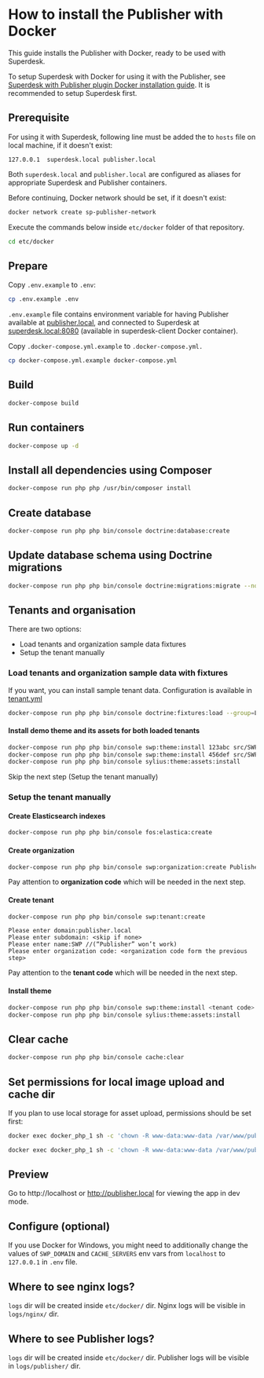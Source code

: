 # How to install the Publisher with Docker

This guide installs the Publisher with Docker, ready to be used with Superdesk. 

To setup Superdesk with Docker for using it with the Publisher, see [Superdesk with Publisher plugin Docker installation guide](Superdesk.md). It is recommended to setup Superdesk first.

## Prerequisite

For using it with Superdesk, following line must be added the to `hosts` file on local machine, if it doesn't exist:

```
127.0.0.1  superdesk.local publisher.local
```


Both ```superdesk.local``` and ```publisher.local``` are configured as aliases for appropriate Superdesk and Publisher containers.

Before continuing, Docker network should be set, if it doesn't exist:

```bash
docker network create sp-publisher-network
```


Execute the commands below inside `etc/docker` folder of that repository.

```bash
cd etc/docker
```

## Prepare

Copy `.env.example` to `.env`:

```bash
cp .env.example .env
```

`.env.example` file contains environment variable for having Publisher available at [publisher.local](http://publisher.local), and connected to Superdesk at [superdesk.local:8080](http://superdesk.local:8080) (available in superdesk-client Docker container). 

Copy `.docker-compose.yml.example` to `.docker-compose.yml.`

```bash
cp docker-compose.yml.example docker-compose.yml
```

## Build

```bash
docker-compose build
```

## Run containers

```bash
docker-compose up -d
```

## Install all dependencies using Composer

```bash
docker-compose run php php /usr/bin/composer install
```

## Create database

```bash
docker-compose run php php bin/console doctrine:database:create
```

## Update database schema using Doctrine migrations

```bash
docker-compose run php php bin/console doctrine:migrations:migrate --no-interaction 
```

## Tenants and organisation

There are two options:
* Load tenants and organization sample data fixtures
* Setup the tenant manually

### Load tenants and organization sample data with fixtures

If you want, you can install sample tenant data. Configuration is available in  [tenant.yml](src/SWP/Bundle/FixturesBundle/Resources/fixtures/ORM/dev/tenant.yml)

```bash
docker-compose run php php bin/console doctrine:fixtures:load --group=LoadTenantsData
```


#### Install demo theme and its assets for both loaded tenants

```bash
docker-compose run php php bin/console swp:theme:install 123abc src/SWP/Bundle/FixturesBundle/Resources/themes/DefaultTheme/ -f -p
docker-compose run php php bin/console swp:theme:install 456def src/SWP/Bundle/FixturesBundle/Resources/themes/DefaultTheme/ -f -p
docker-compose run php php bin/console sylius:theme:assets:install
```

Skip the next step (Setup the tenant manually)

### Setup the tenant manually

#### Create Elasticsearch indexes

```bash
docker-compose run php php bin/console fos:elastica:create
```

#### Create organization

```bash
docker-compose run php php bin/console swp:organization:create Publisher
```

Pay attention to **organization code** which will be needed in the next step.

#### Create tenant

```bash
docker-compose run php php bin/console swp:tenant:create
```

```
Please enter domain:publisher.local
Please enter subdomain: <skip if none>
Please enter name:SWP //(“Publisher” won’t work)
Please enter organization code: <organization code form the previous step>
```

Pay attention to the **tenant code** which will be needed in the next step.

#### Install theme

```bash
docker-compose run php php bin/console swp:theme:install <tenant code> src/SWP/Bundle/FixturesBundle/Resources/themes/DefaultTheme/ -f --activate
docker-compose run php php bin/console sylius:theme:assets:install
```

## Clear cache

```bash
docker-compose run php php bin/console cache:clear
```

## Set permissions for local image upload and cache dir

If you plan to use local storage for asset upload, permissions should be set first:

```bash
docker exec docker_php_1 sh -c 'chown -R www-data:www-data /var/www/publisher/public/uploads'
```

```bash
docker exec docker_php_1 sh -c 'chown -R www-data:www-data /var/www/publisher/var/cache'
```

## Preview

Go to http://localhost or http://publisher.local for viewing the app in dev mode.

## Configure (optional)

If you use Docker for Windows, you might need to additionally 
change the values of `SWP_DOMAIN` and `CACHE_SERVERS` env vars from `localhost` to `127.0.0.1` in `.env` file.

## Where to see nginx logs?

`logs` dir will be created inside `etc/docker/` dir. Nginx logs will be visible in `logs/nginx/` dir.

## Where to see Publisher logs?

`logs` dir will be created inside `etc/docker/` dir. Publisher logs will be visible in `logs/publisher/` dir.

